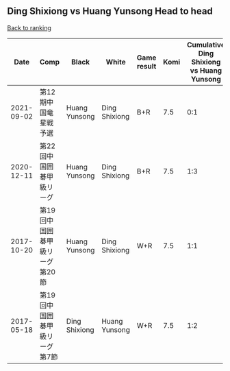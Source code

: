 ## Ding Shixiong vs Huang Yunsong Head to head

[Back to ranking](../../index.md)




| **Date** | **Comp** | **Black** | **White** | **Game result** | **Komi** | **Cumulative Ding Shixiong vs Huang Yunsong** | **Ding Shixiong streak** | **Huang Yunsong streak** | 
| --- | --- | --- | --- | --- | --- | --- | --- | --- |
| 2021-09-02 | 第12期中国竜星戦予選 | Huang Yunsong | Ding Shixiong | B+R | 7.5 | 0:1 | 0 | 1 | 
| 2020-12-11 | 第22回中国囲碁甲級リーグ | Huang Yunsong | Ding Shixiong | B+R | 7.5 | 1:3 | 0 | 2 | 
| 2017-10-20 | 第19回中国囲碁甲級リーグ第20節 | Huang Yunsong | Ding Shixiong | W+R | 7.5 | 1:1 | 1 | 0 | 
| 2017-05-18 | 第19回中国囲碁甲級リーグ第7節 | Ding Shixiong | Huang Yunsong | W+R | 7.5 | 1:2 | 0 | 1 |




